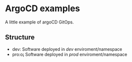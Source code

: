 # ArgoCD examples
A little example of argoCD GitOps.

## Structure
- dev: Software deployed in *dev* enviroment/namespace
- pro:o¡ Software deployed in *prod* enviroment/namespace

